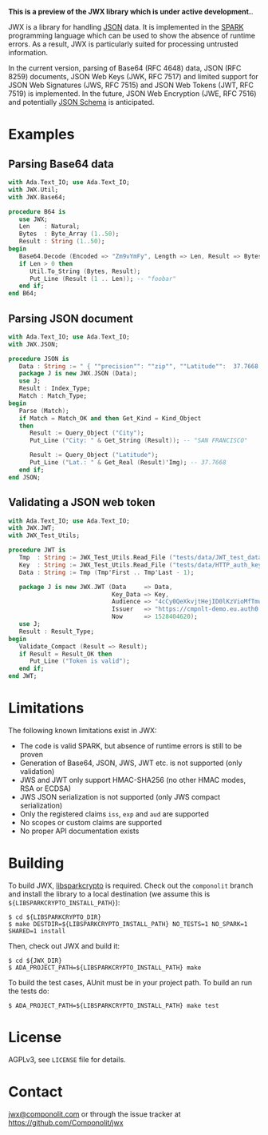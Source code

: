 **This is a preview of the JWX library which is under active development.**.

JWX is a library for handling [JSON](https://www.json.org/) data. It is
implemented in the [SPARK](http://spark-2014.org) programming language which
can be used to show the absence of runtime errors. As a result, JWX is
particularly suited for processing untrusted information.

In the current version, parsing of Base64 (RFC 4648) data, JSON (RFC 8259)
documents, JSON Web Keys (JWK, RFC 7517) and limited support for JSON Web
Signatures (JWS, RFC 7515) and JSON Web Tokens (JWT, RFC 7519) is implemented.
In the future, JSON Web Encryption (JWE, RFC 7516) and potentially [JSON
Schema](http://json-schema.org) is anticipated.

# Examples

## Parsing Base64 data

```Ada
with Ada.Text_IO; use Ada.Text_IO;
with JWX.Util;
with JWX.Base64;

procedure B64 is
   use JWX;
   Len    : Natural;
   Bytes  : Byte_Array (1..50);
   Result : String (1..50);
begin
   Base64.Decode (Encoded => "Zm9vYmFy", Length => Len, Result => Bytes);
   if Len > 0 then
      Util.To_String (Bytes, Result);
      Put_Line (Result (1 .. Len)); -- "foobar"
   end if;
end B64;
```

## Parsing JSON document

```Ada
with Ada.Text_IO; use Ada.Text_IO;
with JWX.JSON;

procedure JSON is
   Data : String := " { ""precision"": ""zip"", ""Latitude"":  37.7668, ""Longitude"": -122.3959, ""Address"": """", ""City"": ""SAN FRANCISCO"", ""State"": ""CA"", ""Zip"": ""94107"", ""Country"": ""US"" }";
   package J is new JWX.JSON (Data);
   use J;
   Result : Index_Type;
   Match : Match_Type;
begin
   Parse (Match);
   if Match = Match_OK and then Get_Kind = Kind_Object
   then
      Result := Query_Object ("City");
      Put_Line ("City: " & Get_String (Result)); -- "SAN FRANCISCO"

      Result := Query_Object ("Latitude");
      Put_Line ("Lat.: " & Get_Real (Result)'Img); -- 37.7668
   end if;
end JSON;
```

## Validating a JSON web token

```Ada
with Ada.Text_IO; use Ada.Text_IO;
with JWX.JWT;
with JWX_Test_Utils;

procedure JWT is
   Tmp  : String := JWX_Test_Utils.Read_File ("tests/data/JWT_test_data.dat");
   Key  : String := JWX_Test_Utils.Read_File ("tests/data/HTTP_auth_key.json");
   Data : String := Tmp (Tmp'First .. Tmp'Last - 1);

   package J is new JWX.JWT (Data     => Data,
                             Key_Data => Key,
                             Audience => "4cCy0QeXkvjtHejID0lKzVioMfTmuXaM",
                             Issuer   => "https://cmpnlt-demo.eu.auth0.com/",
                             Now      => 1528404620);
   use J;
   Result : Result_Type;
begin
   Validate_Compact (Result => Result);
   if Result = Result_OK then
      Put_Line ("Token is valid");
   end if;
end JWT;
```

# Limitations

The following known limitations exist in JWX:

* The code is valid SPARK, but absence of runtime errors is still to be proven
* Generation of Base64, JSON, JWS, JWT etc. is not supported (only validation)
* JWS and JWT only support HMAC-SHA256 (no other HMAC modes, RSA or ECDSA)
* JWS JSON serialization is not supported (only JWS compact serialization)
* Only the registered claims `iss`, `exp` and `aud` are supported
* No scopes or custom claims are supported
* No proper API documentation exists

# Building

To build JWX, [libsparkcrypto](https://github.com/Componolit/libsparkcrypto) is
required. Check out the `componolit` branch and install the library to a local
destination (we assume this is `${LIBSPARKCRYPTO_INSTALL_PATH}`):

```
$ cd ${LIBSPARKCRYPTO_DIR}
$ make DESTDIR=${LIBSPARKCRYPTO_INSTALL_PATH} NO_TESTS=1 NO_SPARK=1 SHARED=1 install
```

Then, check out JWX and build it:

```
$ cd ${JWX_DIR}
$ ADA_PROJECT_PATH=${LIBSPARKCRYPTO_INSTALL_PATH} make
```

To build the test cases, AUnit must be in your project path. To build an run
the tests do:

```
$ ADA_PROJECT_PATH=${LIBSPARKCRYPTO_INSTALL_PATH} make test
```

# License

AGPLv3, see `LICENSE` file for details.

# Contact

jwx@componolit.com or through the issue tracker at https://github.com/Componolit/jwx
